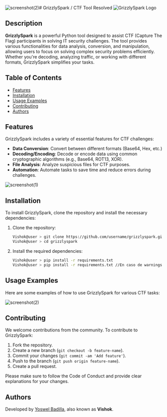 ![screenshot(2)](https://github.com/user-attachments/assets/1acafcb2-61c6-4779-97bf-263ec6a0dc37)# GrizzlySpark / CTF Tool Resolved
![GrizzlySpark Logo](https://github.com/user-attachments/assets/032b5557-5c00-4337-86c6-a08372383c03)

## Description
**GrizzlySpark** is a powerful Python tool designed to assist CTF (Capture The Flag) participants in solving IT security challenges. The tool provides various functionalities for data analysis, conversion, and manipulation, allowing users to focus on solving complex security problems efficiently. Whether you're decoding, analyzing traffic, or working with different formats, GrizzlySpark simplifies your tasks.

## Table of Contents
- [Features](#features)
- [Installation](#installation)
- [Usage Examples](#usage-examples)
- [Contributing](#contributing)
- [Authors](#authors)

## Features
GrizzlySpark includes a variety of essential features for CTF challenges:
- **Data Conversion**: Convert between different formats (Base64, Hex, etc.)
- **Decoding/Encoding**: Decode or encode data using common cryptographic algorithms (e.g., Base64, ROT13, XOR).
- **File Analysis**: Analyze suspicious files for CTF purposes.
- **Automation**: Automate tasks to save time and reduce errors during challenges.
  
![screenshot(1)](https://github.com/user-attachments/assets/7b3a887d-85b3-4ad7-a938-359cd6af5c81)

## Installation
To install GrizzlySpark, clone the repository and install the necessary dependencies:

1. Clone the repository:
    ```bash
    Vishok@user > git clone https://github.com/username/grizzlyspark.git
    Vishok@user > cd grizzlyspark
    ```

2. Install the required dependencies:
    ```bash
    Vishok@user > pip install -r requirements.txt
    Vishok@user > pip install -r requirements.txt //En caso de warnings
    ```
   
## Usage Examples
Here are some examples of how to use GrizzlySpark for various CTF tasks:

![screenshot(2)](https://github.com/user-attachments/assets/39e495d2-39bd-48d1-8b43-4fddefc80c81)

## Contributing
We welcome contributions from the community. To contribute to GrizzlySpark:

1. Fork the repository.
2. Create a new branch (`git checkout -b feature-name`).
3. Commit your changes (`git commit -am 'Add feature'`).
4. Push to the branch (`git push origin feature-name`).
5. Create a pull request.

Please make sure to follow the Code of Conduct and provide clear explanations for your changes.

## Authors
Developed by [Yoswel Badilla](https://www.linkedin.com/in/yoswel-badilla-cyberjr/), also known as **Vishok**.

